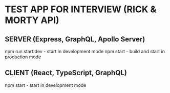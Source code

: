 # TEST APP FOR INTERVIEW (RICK & MORTY API)

## SERVER (Express, GraphQL, Apollo Server)

npm run start:dev - start in development mode
npm start - build and start in production mode

## CLIENT (React, TypeScript, GraphQL)

npm start - start in development mode

